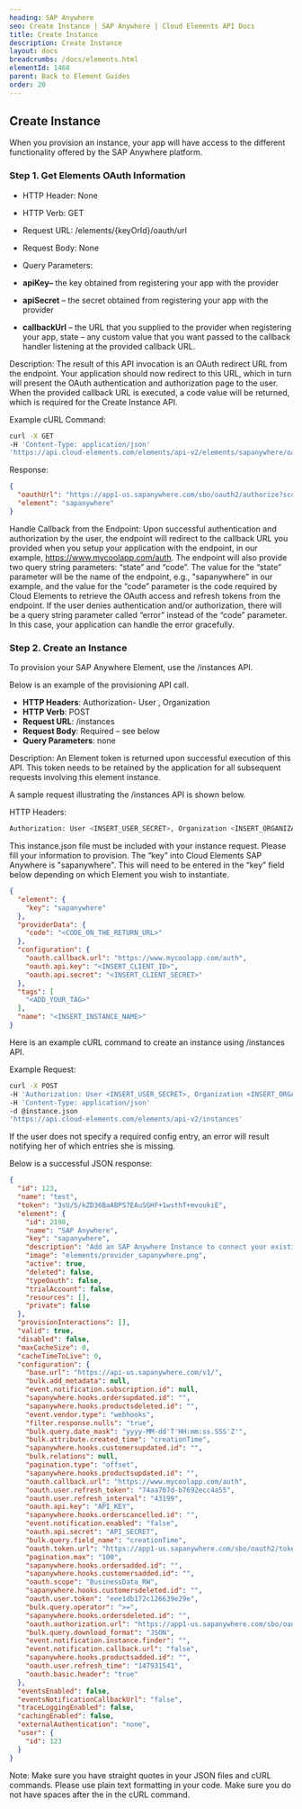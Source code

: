 ```yaml
---
heading: SAP Anywhere
seo: Create Instance | SAP Anywhere | Cloud Elements API Docs
title: Create Instance
description: Create Instance
layout: docs
breadcrumbs: /docs/elements.html
elementId: 1468
parent: Back to Element Guides
order: 20
---
```


## Create Instance

When you provision an instance, your app will have access to the different functionality offered by the SAP Anywhere platform.

### Step 1. Get Elements OAuth Information

* HTTP Header: None
* HTTP Verb: GET
* Request URL: /elements/{keyOrId}/oauth/url
* Request Body: None
* Query Parameters:

* __apiKey–__ the key obtained from registering your app with the provider
* __apiSecret__ – the secret obtained from registering your app with the provider
* __callbackUrl__ – the URL that you supplied to the provider when registering your app, state – any custom value that you want passed to the callback handler listening at the provided callback URL.

Description: The result of this API invocation is an OAuth redirect URL from the endpoint. Your application should now redirect to this URL, which in turn will present the OAuth authentication and authorization page to the user. When the provided callback URL is executed, a code value will be returned, which is required for the Create Instance API.

Example cURL Command:

```bash
curl -X GET
-H 'Content-Type: application/json'
'https://api.cloud-elements.com/elements/api-v2/elements/sapanywhere/oauth/url?apiKey=fake_sapanywhere_api_key&apiSecret=fake_sapanywhere_api_secret&callbackUrl=https://www.mycoolapp.com/auth&state=sapanywhere'
```

Response:

```json
{
  "oauthUrl": "https://app1-us.sapanywhere.com/sbo/oauth2/authorize?scope=BusinessData_RW&response_type=code&redirect_uri=https%3A%2F%2Fwww.mycoolapp.com%2Fauth&state=sapanywhere&client_id=https://api.cloud-elements.com/elements/api-v2/elements/sapanywhere/oauth/url?apiKey=fake_sapanywhere_api_key&apiSecret=fake_sapanywhere_api_secret&callbackUrl=https://www.mycoolapp.com/auth&state=sapanywhere_client_id",
  "element": "sapanywhere"
}
```

Handle Callback from the Endpoint:
Upon successful authentication and authorization by the user, the endpoint will redirect to the callback URL you provided when you setup your application with the endpoint, in our example, https://www.mycoolapp.com/auth. The endpoint will also provide two query string parameters: “state” and “code”. The value for the “state” parameter will be the name of the endpoint, e.g., "sapanywhere" in our example, and the value for the “code” parameter is the code required by Cloud Elements to retrieve the OAuth access and refresh tokens from the endpoint. If the user denies authentication and/or authorization, there will be a query string parameter called “error” instead of the “code” parameter. In this case, your application can handle the error gracefully.

### Step 2. Create an Instance

To provision your SAP Anywhere Element, use the /instances API.

Below is an example of the provisioning API call.

* __HTTP Headers__: Authorization- User <user secret>, Organization <organization secret>
* __HTTP Verb__: POST
* __Request URL__: /instances
* __Request Body__: Required – see below
* __Query Parameters__: none

Description: An Element token is returned upon successful execution of this API. This token needs to be retained by the application for all subsequent requests involving this element instance.

A sample request illustrating the /instances API is shown below.

HTTP Headers:

```bash
Authorization: User <INSERT_USER_SECRET>, Organization <INSERT_ORGANIZATION_SECRET>

```
This instance.json file must be included with your instance request.  Please fill your information to provision.  The “key” into Cloud Elements SAP Anywhere is "sapanywhere".  This will need to be entered in the “key” field below depending on which Element you wish to instantiate.

```json
{
  "element": {
    "key": "sapanywhere"
  },
  "providerData": {
    "code": "<CODE_ON_THE_RETURN_URL>"
  },
  "configuration": {
    "oauth.callback.url": "https://www.mycoolapp.com/auth",
    "oauth.api.key": "<INSERT_CLIENT_ID>",
    "oauth.api.secret": "<INSERT_CLIENT_SECRET>"
  },
  "tags": [
    "<ADD_YOUR_TAG>"
  ],
  "name": "<INSERT_INSTANCE_NAME>"
}
```

Here is an example cURL command to create an instance using /instances API.

Example Request:

```bash
curl -X POST
-H 'Authorization: User <INSERT_USER_SECRET>, Organization <INSERT_ORGANIZATION_SECRET>'
-H 'Content-Type: application/json'
-d @instance.json
'https://api.cloud-elements.com/elements/api-v2/instances'
```

If the user does not specify a required config entry, an error will result notifying her of which entries she is missing.

Below is a successful JSON response:

```json
{
  "id": 123,
  "name": "test",
  "token": "3sU/S/kZD36BaABPS7EAuSGHF+1wsthT+mvoukiE",
  "element": {
    "id": 2198,
    "name": "SAP Anywhere",
    "key": "sapanywhere",
    "description": "Add an SAP Anywhere Instance to connect your existing SAP Anywhere account to the eCommerce Hub, allowing you to manage customers, orders and products across multiple eCommerce Elements. You will need your SAP Anywhere account information to add an instance.",
    "image": "elements/provider_sapanywhere.png",
    "active": true,
    "deleted": false,
    "typeOauth": false,
    "trialAccount": false,
    "resources": [],
    "private": false
  },
  "provisionInteractions": [],
  "valid": true,
  "disabled": false,
  "maxCacheSize": 0,
  "cacheTimeToLive": 0,
  "configuration": {
    "base.url": "https://api-us.sapanywhere.com/v1/",
    "bulk.add_metadata": null,
    "event.notification.subscription.id": null,
    "sapanywhere.hooks.ordersupdated.id": "",
    "sapanywhere.hooks.productsdeleted.id": "",
    "event.vendor.type": "webhooks",
    "filter.response.nulls": "true",
    "bulk.query.date_mask": "yyyy-MM-dd'T'HH:mm:ss.SSS'Z'",
    "bulk.attribute.created_time": "creationTime",
    "sapanywhere.hooks.customersupdated.id": "",
    "bulk.relations": null,
    "pagination.type": "offset",
    "sapanywhere.hooks.productsupdated.id": "",
    "oauth.callback.url": "https://www.mycoolapp.com/auth",
    "oauth.user.refresh_token": "74aa707d-b7692ecc4a55",
    "oauth.user.refresh_interval": "43199",
    "oauth.api.key": "API_KEY",
    "sapanywhere.hooks.orderscancelled.id": "",
    "event.notification.enabled": "false",
    "oauth.api.secret": "API_SECRET",
    "bulk.query.field_name": "creationTime",
    "oauth.token.url": "https://app1-us.sapanywhere.com/sbo/oauth2/token",
    "pagination.max": "100",
    "sapanywhere.hooks.ordersadded.id": "",
    "sapanywhere.hooks.customersadded.id": "",
    "oauth.scope": "BusinessData_RW",
    "sapanywhere.hooks.customersdeleted.id": "",
    "oauth.user.token": "eee1db172c126639e29e",
    "bulk.query.operator": ">=",
    "sapanywhere.hooks.ordersdeleted.id": "",
    "oauth.authorization.url": "https://app1-us.sapanywhere.com/sbo/oauth2/authorize",
    "bulk.query.download_format": "JSON",
    "event.notification.instance.finder": "",
    "event.notification.callback.url": "false",
    "sapanywhere.hooks.productsadded.id": "",
    "oauth.user.refresh_time": "147931541",
    "oauth.basic.header": "true"
  },
  "eventsEnabled": false,
  "eventsNotificationCallbackUrl": "false",
  "traceLoggingEnabled": false,
  "cachingEnabled": false,
  "externalAuthentication": "none",
  "user": {
    "id": 123
  }
}
```

Note:  Make sure you have straight quotes in your JSON files and cURL commands.  Please use plain text formatting in your code.  Make sure you do not have spaces after the in the cURL command.
